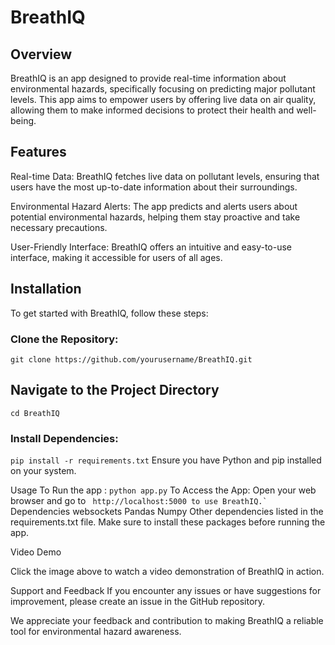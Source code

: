 # BreathIQ
## Overview
BreathIQ is an app designed to provide real-time information about environmental hazards, specifically focusing on predicting major pollutant levels. This app aims to empower users by offering live data on air quality, allowing them to make informed decisions to protect their health and well-being.

## Features
Real-time Data: BreathIQ fetches live data on pollutant levels, ensuring that users have the most up-to-date information about their surroundings.

Environmental Hazard Alerts: The app predicts and alerts users about potential environmental hazards, helping them stay proactive and take necessary precautions.

User-Friendly Interface: BreathIQ offers an intuitive and easy-to-use interface, making it accessible for users of all ages.

## Installation
To get started with BreathIQ, follow these steps:

### Clone the Repository:

``
git clone https://github.com/yourusername/BreathIQ.git
``

## Navigate to the Project Directory
``
cd BreathIQ
``

### Install Dependencies:
``
pip install -r requirements.txt
``
Ensure you have Python and pip installed on your system.

Usage
To Run the app :
``
python app.py
``
To Access the App:
Open your web browser and go to
`` 
http://localhost:5000 to use BreathIQ.`
``
Dependencies
websockets
Pandas
Numpy
Other dependencies listed in the requirements.txt file.
Make sure to install these packages before running the app.

Video Demo

Click the image above to watch a video demonstration of BreathIQ in action.

Support and Feedback
If you encounter any issues or have suggestions for improvement, please create an issue in the GitHub repository.

We appreciate your feedback and contribution to making BreathIQ a reliable tool for environmental hazard awareness.

